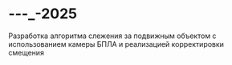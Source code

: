 # -_-_-_-2025
Разработка алгоритма слежения за подвижным объектом с использованием камеры БПЛА и реализацией корректировки смещения
